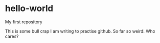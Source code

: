 # hello-world
My first repository

This is some bull crap I am writing to practise github. So far so weird.
Who cares?
